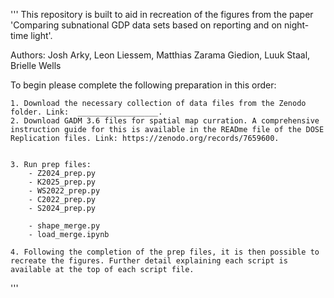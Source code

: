 
'''
This repository is built to aid in recreation of the figures from the paper 'Comparing subnational GDP data sets based on reporting and on night-time light'. 

Authors: Josh Arky, Leon Liessem, Matthias Zarama Giedion, Luuk Staal, Brielle Wells

To begin please complete the following preparation in this order: 

    1. Download the necessary collection of data files from the Zenodo folder. Link:  __________________. 
    2. Download GADM 3.6 files for spatial map curration. A comprehensive instruction guide for this is available in the READme file of the DOSE Replication files. Link: https://zenodo.org/records/7659600. 


    3. Run prep files: 
        - Z2024_prep.py
        - K2025_prep.py
        - WS2022_prep.py
        - C2022_prep.py
        - S2024_prep.py

        - shape_merge.py
        - load_merge.ipynb 

    4. Following the completion of the prep files, it is then possible to recreate the figures. Further detail explaining each script is available at the top of each script file. 
        

'''
